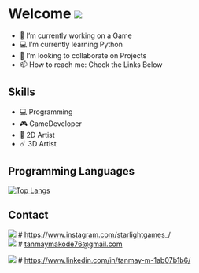# Welcome <img src="https://img.icons8.com/fluent/50/000000/github.png"/>

- 🔭 I’m currently working on a Game
- 💻 I’m currently learning Python
- 👯 I’m looking to collaborate on Projects
- 📫 How to reach me: Check the Links Below 

## Skills
* 💻 Programming    
* 🎮 GameDeveloper         
* 🎨 2D Artist 
* ☄️ 3D Artist

## Programming Languages

[![Top Langs](https://github-readme-stats.vercel.app/api/top-langs/?username=indieD3v)](https://github.com/indieD3v/github-readme-stats)
   
   
   
## Contact
<img src="https://img.icons8.com/cute-clipart/64/000000/instagram-new.png" href="https://www.instagram.com/starlightgames_/"/>      # https://www.instagram.com/starlightgames_/  
<img src="https://img.icons8.com/plasticine/64/000000/gmail.png"/>         # tanmaymakode76@gmail.com




<img href="https://www.linkedin.com/in/tanmay-m-1ab07b1b6/" src="https://img.icons8.com/dusk/64/000000/linkedin.png"/>      # https://www.linkedin.com/in/tanmay-m-1ab07b1b6/



